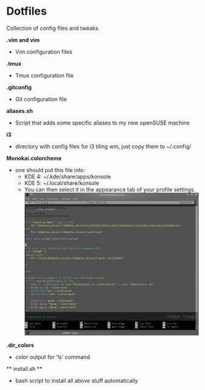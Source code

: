 Dotfiles
======================================

Collection of config files and tweaks.

**.vim and vim**

- Vim configuration files

**.tmux**

- Tmux configuration file

**.gitconfig**

- Git configuration file

**aliases.sh**

- Script that adds some specific aliases to my new openSUSE machine

**i3**

- directory with config files for i3 tiling wm, just copy them to ~/.config/

**Monokai.colorcheme**

- one should put this file into:
  - KDE 4: ~/.kde/share/apps/konsole
  - KDE 5: ~/.local/share/konsole
  - You can then select it in the appearance tab of your profile settings.
  ![](https://github.com/Evalle/dotfiles/blob/master/tmp/konsole_anim.gif)

**.dir_colors**

- color output for 'ls' command

** install.sh **

- bash script to install all above stuff automatically
